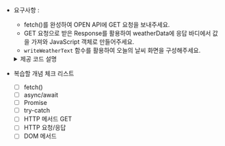 - 요구사항 :

  - fetch()를 완성하여 OPEN API에 GET 요청을 보내주세요.
  - GET 요청으로 받은 Response를 활용하여 weatherData에 응답 바디에서 값을 가져와 JavaScript 객체로 만들어주세요.
  - `writeWeatherText` 함수를 활용하여 오늘의 날씨 화면을 구성해주세요.
  <details><summary> 제공 코드 설명 </summary>

  - WeatherCode
    - 내용: 날씨 코드를 날씨 텍스트로 바꿔주는 객체입니다.
    - 구성
      ```json
      {
        "0": "맑음",
        "1": "부분적으로 흐림",
        "2": "흐림",
        "3": "구름 낀 흐림",
        "45": "엷은 안개",
        "48": "서리 끼는 안개",
        "51": "약한 이슬비",
        "53": "보통 이슬비",
        "55": "강한 이슬비",
        "56": "어는 약한 이슬비",
        "57": "어는 강한 이슬비",
        "61": "약한 비",
        "63": "보통 비",
        "65": "강한 비",
        "66": "어는 약한 비",
        "67": "어는 강한 비",
        "71": "약한 눈",
        "73": "보통 눈",
        "75": "강한 눈",
        "77": "소량의 눈송이",
        "80": "약한 소나기",
        "81": "보통 소나기",
        "82": "강한 소나기",
        "85": "약한 눈 소나기",
        "86": "강한 눈 소나기",
        "95": "약한~보통 천둥번개",
        "96": "약한 천둥번개 + 약한 우박",
        "99": "강한 천둥번개 + 강한 우박"
      }
      ```
    - 예시
      ```jsx
      WeatherCode[0] = "맑음";
      ```
  - writeWeatherText
    - 전달인자: 날씨(string), 온도(string 혹은 number)
    - 내용: weather id를 갖는 요소에 내용을 구성하여 화면을 구성합니다.
  - getWeather
    - 전달인자: 없음
    - 내용: fetch를 활용하여 데이터를 받아와 weatherData 변수에 저장합니다.

  ```jsx
  import WeatherCode from "./WeatherCode.json"; // 날씨 코드 변환용 객체

  // DOM에 내용을 추가하는 함수
  const writeWeatherText = (weather, temperature) => {
    // DOM에 추가하는 코드
    const weatherContainer = document.querySelector("#weather");
    weatherContainer.innerText = `🌡️ 온도: ${temperature}℃
    🌤️ 날씨: ${weather}
    `;
  };

  async function getWeather() {
    // 1. 여기에 fetch를 사용하여 날씨 정보를 받아아 weatherData 변수에 저장해보세요.
    try {
      fetch();
      let weatherData;
      const {
        current_weather: { weathercode, temperature },
      } = weatherData;
      writeWeatherText(WeatherCode[weathercode], temperature);
    } catch (e) {
      // 2. try-catch문을 사용하여 에러 처리를 추가 해보세요.
    }
  }

  getWeather();
  ```

  </details>

- 복습할 개념 체크 리스트
  - [ ] fetch()
  - [ ] async/await
  - [ ] Promise
  - [ ] try-catch
  - [ ] HTTP 메서드 GET
  - [ ] HTTP 요청/응답
  - [ ] DOM 메서드
